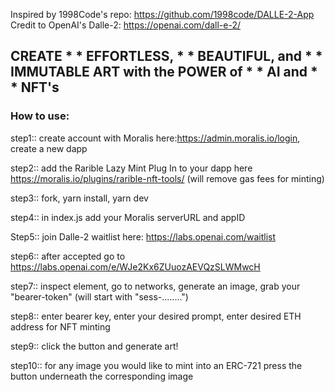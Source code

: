 Inspired by 1998Code's repo: https://github.com/1998code/DALLE-2-App
Credit to OpenAI's Dalle-2: https://openai.com/dall-e-2/

## CREATE * * EFFORTLESS, * * BEAUTIFUL, and * * IMMUTABLE ART with the POWER of * * AI and * * NFT's

### How to use:

step1:: create account with Moralis here:https://admin.moralis.io/login, create a new dapp 

step2:: add the Rarible Lazy Mint Plug In to your dapp here https://moralis.io/plugins/rarible-nft-tools/ (will remove gas fees for minting)

step3:: fork, yarn install, yarn dev

step4:: in index.js add your Moralis serverURL and appID

Step5:: join Dalle-2 waitlist here: https://labs.openai.com/waitlist

step6:: after accepted go to https://labs.openai.com/e/WJe2Kx6ZUuozAEVQzSLWMwcH

step7:: inspect element, go to networks, generate an image, grab your "bearer-token" (will start with "sess-........")

step8:: enter bearer key, enter your desired prompt, enter desired ETH address for NFT minting

step9:: click the button and generate art!

step10:: for any image you would like to mint into an ERC-721 press the button underneath the corresponding image
